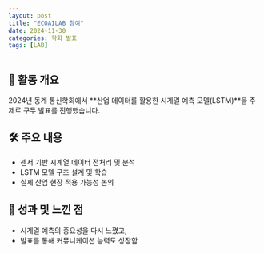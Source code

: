 ```yaml
---
layout: post
title: "ECOAILAB 참여"
date: 2024-11-30
categories: 학회 발표
tags: [LAB]
---
```


## 📌 활동 개요
2024년 동계 통신학회에서 **산업 데이터를 활용한 시계열 예측 모델(LSTM)**을 주제로 구두 발표를 진행했습니다.

## 🛠 주요 내용
- 센서 기반 시계열 데이터 전처리 및 분석
- LSTM 모델 구조 설계 및 학습
- 실제 산업 현장 적용 가능성 논의

## 🎯 성과 및 느낀 점
- 시계열 예측의 중요성을 다시 느꼈고,
- 발표를 통해 커뮤니케이션 능력도 성장함

